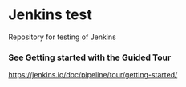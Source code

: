 # Jenkins test

Repository for testing of Jenkins

### See Getting started with the Guided Tour
https://jenkins.io/doc/pipeline/tour/getting-started/